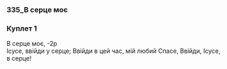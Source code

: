 ### 335_В серце моє
### Куплет 1
В серце моє, -2р<br/>Ісусе, ввійди у серце; Ввійди в цей час, мій любий Спасе, Ввійди, Ісусе, в серце!
